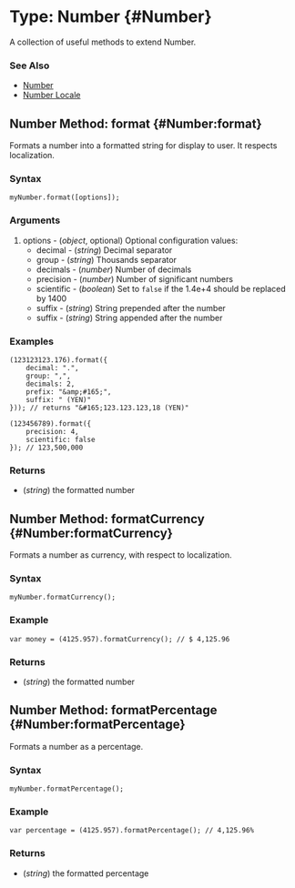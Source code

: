 Type: Number {#Number}
======================

A collection of useful methods to extend Number.

### See Also

* [Number][]
* [Number Locale][]


Number Method: format {#Number:format}
-------------------------------------

Formats a number into a formatted string for display to user. It respects localization.

### Syntax

	myNumber.format([options]);

### Arguments

1. options - (*object*, optional) Optional configuration values:
	* decimal - (*string*) Decimal separator
	* group - (*string*) Thousands separator
	* decimals - (*number*) Number of decimals
	* precision - (*number*) Number of significant numbers
	* scientific - (*boolean*) Set to `false` if the 1.4e+4 should be replaced by 1400
	* suffix - (*string*) String prepended after the number
	* suffix - (*string*) String appended after the number


### Examples

	(123123123.176).format({
		decimal: ".",
		group: ",",
		decimals: 2,
		prefix: "&amp;#165;",
		suffix: " (YEN)"
	})); // returns "&#165;123.123.123,18 (YEN)"
	
	(123456789).format({
		precision: 4,
		scientific: false
	}); // 123,500,000


### Returns

* (*string*) the formatted number


Number Method: formatCurrency {#Number:formatCurrency}
------------------------------------------------------

Formats a number as currency, with respect to localization.

### Syntax

	myNumber.formatCurrency();

### Example

	var money = (4125.957).formatCurrency(); // $ 4,125.96

### Returns

* (*string*) the formatted number


Number Method: formatPercentage {#Number:formatPercentage}
------------------------------------------------------

Formats a number as a percentage.

### Syntax

	myNumber.formatPercentage();

### Example

	var percentage = (4125.957).formatPercentage(); // 4,125.96%

### Returns

* (*string*) the formatted percentage


[Number]: /core/Types/Number
[Number Locale]: /more/Locale/Number
